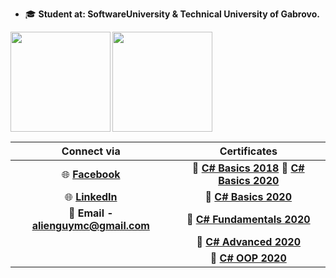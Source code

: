 - 🎓 **Student at: SoftwareUniversity & Technical University of Gabrovo.**

<div>
  <img height="160" align="left" src="https://github-readme-stats.vercel.app/api?username=georgidelchev&count_private=true&true&hide=issues&show_icons=true" />
  <img height="160" src="https://github-readme-stats.vercel.app/api/top-langs/?username=georgidelchev&layout=compact" />
</div>

| Connect via | Certificates |
| :-: | :-: |
| 🌐 [**Facebook**](https://www.facebook.com/georgi.d99/)| 📜 [**C# Basics 2018**](https://softuni.bg/certificates/details/60522/7f0d88f0) 📜 [**C# Basics 2020**](https://softuni.bg/certificates/details/81516/44cacb84)|
| 🌐 [**LinkedIn**](https://www.linkedin.com/in/delchevgeorgi/)| 📜 [**C# Basics 2020**](https://softuni.bg/certificates/details/81516/44cacb84)|
| 📧 **Email - alienguymc@gmail.com**| 📜 [**C# Fundamentals 2020**](https://softuni.bg/certificates/details/86254/2b4e820e)|
|| 📜 [**C# Advanced 2020**](https://softuni.bg/certificates/details/90388/fe4aa004)|
|| 📜 [**C# OOP 2020**](https://softuni.bg/certificates/details/95813/bafda7ee)|
